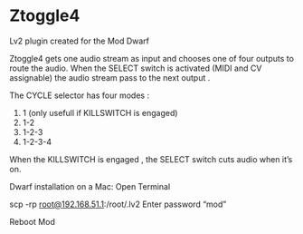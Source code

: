 # Ztoggle4
Lv2 plugin created for the Mod Dwarf

Ztoggle4 gets one audio stream as input and chooses one of four outputs to route the audio. When the SELECT switch is activated (MIDI and CV assignable) the audio stream pass to the next output .

The CYCLE selector has four modes :
1) 1  (only usefull if KILLSWITCH is engaged)
2) 1-2 
3) 1-2-3
4) 1-2-3-4

When the KILLSWITCH is engaged , the SELECT switch cuts audio when it’s on.

Dwarf installation on a Mac:
Open Terminal

scp -rp <path to hvcc-WOW.lv2 folder> root@192.168.51.1:/root/.lv2
Enter password “mod”

Reboot Mod
